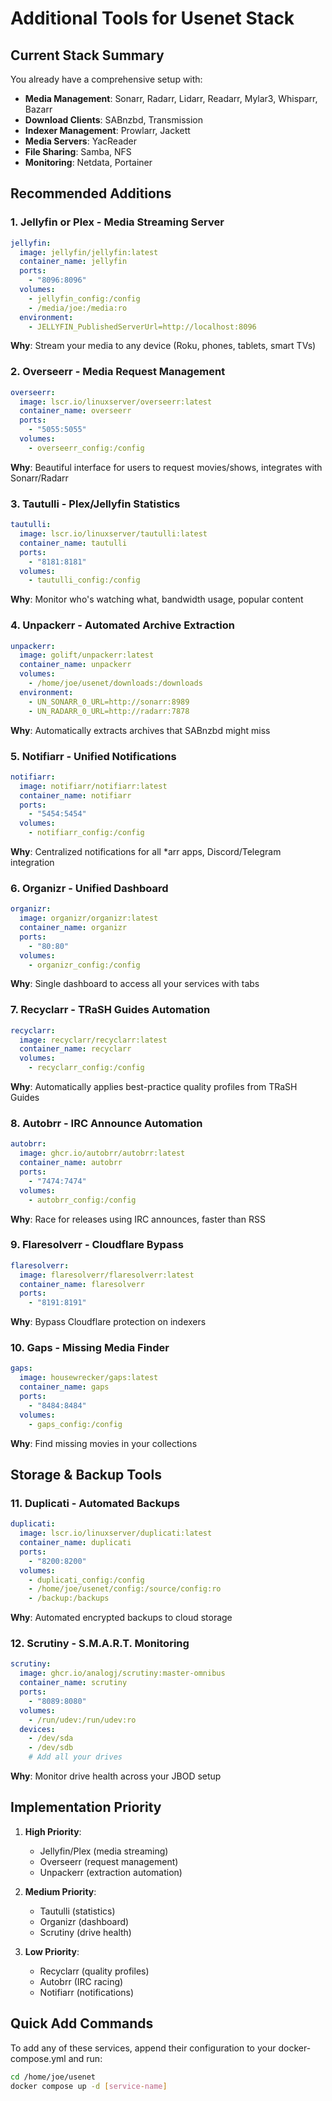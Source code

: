 # Additional Tools for Usenet Stack

## Current Stack Summary
You already have a comprehensive setup with:
- **Media Management**: Sonarr, Radarr, Lidarr, Readarr, Mylar3, Whisparr, Bazarr
- **Download Clients**: SABnzbd, Transmission
- **Indexer Management**: Prowlarr, Jackett
- **Media Servers**: YacReader
- **File Sharing**: Samba, NFS
- **Monitoring**: Netdata, Portainer

## Recommended Additions

### 1. **Jellyfin or Plex** - Media Streaming Server
```yaml
jellyfin:
  image: jellyfin/jellyfin:latest
  container_name: jellyfin
  ports:
    - "8096:8096"
  volumes:
    - jellyfin_config:/config
    - /media/joe:/media:ro
  environment:
    - JELLYFIN_PublishedServerUrl=http://localhost:8096
```
**Why**: Stream your media to any device (Roku, phones, tablets, smart TVs)

### 2. **Overseerr** - Media Request Management
```yaml
overseerr:
  image: lscr.io/linuxserver/overseerr:latest
  container_name: overseerr
  ports:
    - "5055:5055"
  volumes:
    - overseerr_config:/config
```
**Why**: Beautiful interface for users to request movies/shows, integrates with Sonarr/Radarr

### 3. **Tautulli** - Plex/Jellyfin Statistics
```yaml
tautulli:
  image: lscr.io/linuxserver/tautulli:latest
  container_name: tautulli
  ports:
    - "8181:8181"
  volumes:
    - tautulli_config:/config
```
**Why**: Monitor who's watching what, bandwidth usage, popular content

### 4. **Unpackerr** - Automated Archive Extraction
```yaml
unpackerr:
  image: golift/unpackerr:latest
  container_name: unpackerr
  volumes:
    - /home/joe/usenet/downloads:/downloads
  environment:
    - UN_SONARR_0_URL=http://sonarr:8989
    - UN_RADARR_0_URL=http://radarr:7878
```
**Why**: Automatically extracts archives that SABnzbd might miss

### 5. **Notifiarr** - Unified Notifications
```yaml
notifiarr:
  image: notifiarr/notifiarr:latest
  container_name: notifiarr
  ports:
    - "5454:5454"
  volumes:
    - notifiarr_config:/config
```
**Why**: Centralized notifications for all *arr apps, Discord/Telegram integration

### 6. **Organizr** - Unified Dashboard
```yaml
organizr:
  image: organizr/organizr:latest
  container_name: organizr
  ports:
    - "80:80"
  volumes:
    - organizr_config:/config
```
**Why**: Single dashboard to access all your services with tabs

### 7. **Recyclarr** - TRaSH Guides Automation
```yaml
recyclarr:
  image: recyclarr/recyclarr:latest
  container_name: recyclarr
  volumes:
    - recyclarr_config:/config
```
**Why**: Automatically applies best-practice quality profiles from TRaSH Guides

### 8. **Autobrr** - IRC Announce Automation
```yaml
autobrr:
  image: ghcr.io/autobrr/autobrr:latest
  container_name: autobrr
  ports:
    - "7474:7474"
  volumes:
    - autobrr_config:/config
```
**Why**: Race for releases using IRC announces, faster than RSS

### 9. **Flaresolverr** - Cloudflare Bypass
```yaml
flaresolverr:
  image: flaresolverr/flaresolverr:latest
  container_name: flaresolverr
  ports:
    - "8191:8191"
```
**Why**: Bypass Cloudflare protection on indexers

### 10. **Gaps** - Missing Media Finder
```yaml
gaps:
  image: housewrecker/gaps:latest
  container_name: gaps
  ports:
    - "8484:8484"
  volumes:
    - gaps_config:/config
```
**Why**: Find missing movies in your collections

## Storage & Backup Tools

### 11. **Duplicati** - Automated Backups
```yaml
duplicati:
  image: lscr.io/linuxserver/duplicati:latest
  container_name: duplicati
  ports:
    - "8200:8200"
  volumes:
    - duplicati_config:/config
    - /home/joe/usenet/config:/source/config:ro
    - /backup:/backups
```
**Why**: Automated encrypted backups to cloud storage

### 12. **Scrutiny** - S.M.A.R.T. Monitoring
```yaml
scrutiny:
  image: ghcr.io/analogj/scrutiny:master-omnibus
  container_name: scrutiny
  ports:
    - "8089:8080"
  volumes:
    - /run/udev:/run/udev:ro
  devices:
    - /dev/sda
    - /dev/sdb
    # Add all your drives
```
**Why**: Monitor drive health across your JBOD setup

## Implementation Priority

1. **High Priority**:
   - Jellyfin/Plex (media streaming)
   - Overseerr (request management)
   - Unpackerr (extraction automation)

2. **Medium Priority**:
   - Tautulli (statistics)
   - Organizr (dashboard)
   - Scrutiny (drive health)

3. **Low Priority**:
   - Recyclarr (quality profiles)
   - Autobrr (IRC racing)
   - Notifiarr (notifications)

## Quick Add Commands

To add any of these services, append their configuration to your docker-compose.yml and run:
```bash
cd /home/joe/usenet
docker compose up -d [service-name]
```